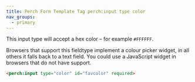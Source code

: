 ```yaml
---
title: Perch Form Template Tag perch:input type color  
nav_groups:
  - primary
---
```


This input type will accept a hex color – for example `#FFFFFF`.

Browsers that support this fieldtype implement a colour picker widget, in all others it falls back to a text field. You could use a JavaScript widget in browsers that do not have support.

```html
<perch:input type="color" id="favcolor" required>
```
